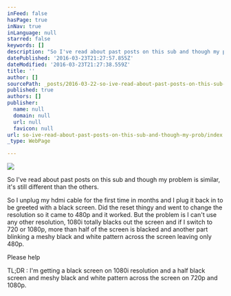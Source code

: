 ```yaml
---
inFeed: false
hasPage: true
inNav: true
inLanguage: null
starred: false
keywords: []
description: "So I've read about past posts on this sub and though my problem is similar, it's still different than the others."
datePublished: '2016-03-23T21:27:57.855Z'
dateModified: '2016-03-23T21:27:38.559Z'
title: ''
author: []
sourcePath: _posts/2016-03-22-so-ive-read-about-past-posts-on-this-sub-and-though-my-prob.md
published: true
authors: []
publisher:
  name: null
  domain: null
  url: null
  favicon: null
url: so-ive-read-about-past-posts-on-this-sub-and-though-my-prob/index.html
_type: WebPage

---
```

![](https://the-grid-user-content.s3-us-west-2.amazonaws.com/cf6f9297-2564-49b6-a33e-0d9b7597d370.jpg)

So I've read about past posts on this sub and though my problem is similar, it's still different than the others.

So I unplug my hdmi cable for the first time in months and I plug it back in to be greeted with a black screen. Did the reset thingy and went to change the resolution so it came to 480p and it worked. But the problem is I can't use any other resolution, 1080i totally blacks out the screen and if I switch to 720 or 1080p, more than half of the screen is blacked and another part blinking a meshy black and white pattern across the screen leaving only 480p.

Please help

TL;DR : I'm getting a black screen on 1080i resolution and a half black screen and meshy black and white pattern across the screen on 720p and 1080p.